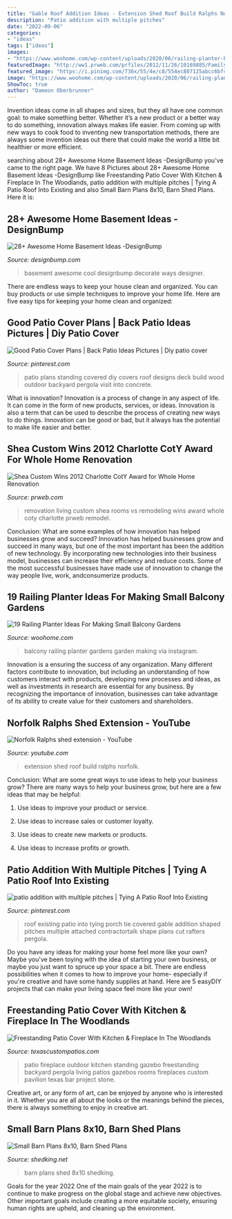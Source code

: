 ```yaml
---
title: "Gable Roof Addition Ideas - Extension Shed Roof Build Ralphs Norfolk"
description: "Patio addition with multiple pitches"
date: "2022-09-06"
categories:
- "ideas"
tags: ["ideas"]
images:
- "https://www.woohome.com/wp-content/uploads/2020/06/railing-planter-balcony-garden-ideas-17-1.jpg"
featuredImage: "http://ww1.prweb.com/prfiles/2012/11/26/10169885/Family_Room2.jpg"
featured_image: "https://i.pinimg.com/736x/55/4e/c8/554ec807125abcc6bf4111f196ec0fe1--covered-pergola-covered-decks.jpg"
image: "https://www.woohome.com/wp-content/uploads/2020/06/railing-planter-balcony-garden-ideas-17-1.jpg"
ShowToc: true
author: "Dameon Oberbrunner"
---
```



Invention ideas come in all shapes and sizes, but they all have one common goal: to make something better. Whether it’s a new product or a better way to do something, innovation always makes life easier. From coming up with new ways to cook food to inventing new transportation methods, there are always some invention ideas out there that could make the world a little bit healthier or more efficient.

	

		
searching about 28+ Awesome Home Basement Ideas -DesignBump you've came to the right page. We have 8 Pictures about 28+ Awesome Home Basement Ideas -DesignBump like Freestanding Patio Cover With Kitchen &amp; Fireplace In The Woodlands, patio addition with multiple pitches | Tying A Patio Roof Into Existing and also Small Barn Plans 8x10, Barn Shed Plans. Here it is:
		
    
## 28+ Awesome Home Basement Ideas -DesignBump

<img loading=lazy src="https://cdn.designbump.com/wp-content/uploads/2016/02/basement-design73.jpg" onerror="this.onerror=null;this.src='https://tse2.mm.bing.net/th?id=OIP.UqgcmXchLVRgzf934e_v4wHaFE&amp;pid=15.1';" alt="28+ Awesome Home Basement Ideas -DesignBump">

_Source: designbump.com_

>basement awesome cool designbump decorate ways designer. 

	

There are endless ways to keep your house clean and organized. You can buy products or use simple techniques to improve your home life. Here are five easy tips for keeping your home clean and organized:

    
## Good Patio Cover Plans | Back Patio Ideas Pictures | Diy Patio Cover

<img loading=lazy src="https://i.pinimg.com/736x/55/4e/c8/554ec807125abcc6bf4111f196ec0fe1--covered-pergola-covered-decks.jpg" onerror="this.onerror=null;this.src='https://tse3.mm.bing.net/th?id=OIP.Xc4hXvB5kiwh3W8l2MND6QHaFj&amp;pid=15.1';" alt="Good Patio Cover Plans | Back Patio Ideas Pictures | Diy patio cover">

_Source: pinterest.com_

>patio plans standing covered diy covers roof designs deck build wood outdoor backyard pergola visit into concrete. 

	

What is innovation?
Innovation is a process of change in any aspect of life. It can come in the form of new products, services, or ideas. Innovation is also a term that can be used to describe the process of creating new ways to do things. Innovation can be good or bad, but it always has the potential to make life easier and better.

    
## Shea Custom Wins 2012 Charlotte CotY Award For Whole Home Renovation

<img loading=lazy src="http://ww1.prweb.com/prfiles/2012/11/26/10169885/Family_Room2.jpg" onerror="this.onerror=null;this.src='https://tse4.mm.bing.net/th?id=OIP.IpcpgKiE-ZM8kNs4hQMPSgHaE1&amp;pid=15.1';" alt="Shea Custom Wins 2012 Charlotte CotY Award for Whole Home Renovation">

_Source: prweb.com_

>renovation living custom shea rooms vs remodeling wins award whole coty charlotte prweb remodel. 

	

Conclusion: What are some examples of how innovation has helped businesses grow and succeed?
Innovation has helped businesses grow and succeed in many ways, but one of the most important has been the addition of new technology. By incorporating new technologies into their business model, businesses can increase their efficiency and reduce costs. Some of the most successful businesses have made use of innovation to change the way people live, work, andconsumerize products.

    
## 19 Railing Planter Ideas For Making Small Balcony Gardens

<img loading=lazy src="https://www.woohome.com/wp-content/uploads/2020/06/railing-planter-balcony-garden-ideas-17-1.jpg" onerror="this.onerror=null;this.src='https://tse1.mm.bing.net/th?id=OIP.0MAnI56Mw6LHXtiQdEDEAgHaLF&amp;pid=15.1';" alt="19 Railing Planter Ideas For Making Small Balcony Gardens">

_Source: woohome.com_

>balcony railing planter gardens garden making via instagram. 

	

Innovation is a ensuring the success of any organization. Many different factors contribute to innovation, but including an understanding of how customers interact with products, developing new processes and ideas, as well as investments in research are essential for any business. By recognizing the importance of innovation, businesses can take advantage of its ability to create value for their customers and shareholders.

    
## Norfolk Ralphs Shed Extension - YouTube

<img loading=lazy src="http://i1.ytimg.com/vi/NG4EFLNEftE/maxresdefault.jpg" onerror="this.onerror=null;this.src='https://tse2.mm.bing.net/th?id=OIP.TDjDwZ7rqqp7lLFaHE9vwgHaEK&amp;pid=15.1';" alt="Norfolk Ralphs shed extension - YouTube">

_Source: youtube.com_

>extension shed roof build ralphs norfolk. 

	

Conclusion: What are some great ways to use ideas to help your business grow?
There are many ways to help your business grow, but here are a few ideas that may be helpful:
1. Use ideas to improve your product or service.

2. Use ideas to increase sales or customer loyalty.

3. Use ideas to create new markets or products.

4. Use ideas to increase profits or growth.

    
## Patio Addition With Multiple Pitches | Tying A Patio Roof Into Existing

<img loading=lazy src="https://i.pinimg.com/736x/06/02/98/060298bec9f34f42662374696d9574d5--patio-roof-backyard-patio.jpg" onerror="this.onerror=null;this.src='https://tse2.mm.bing.net/th?id=OIP.ZYvKNoiwdibPr5t4-AqOTgHaFj&amp;pid=15.1';" alt="patio addition with multiple pitches | Tying A Patio Roof Into Existing">

_Source: pinterest.com_

>roof existing patio into tying porch tie covered gable addition shaped pitches multiple attached contractortalk shape plans cut rafters pergola. 

	

Do you have any ideas for making your home feel more like your own? Maybe you've been toying with the idea of starting your own business, or maybe you just want to spruce up your space a bit. There are endless possibilities when it comes to how to improve your home- especially if you're creative and have some handy supplies at hand. Here are 5 easyDIY projects that can make your living space feel more like your own!

    
## Freestanding Patio Cover With Kitchen &amp; Fireplace In The Woodlands

<img loading=lazy src="https://texascustompatios.com/wp-content/uploads/2015/02/TCP2.jpg" onerror="this.onerror=null;this.src='https://tse2.mm.bing.net/th?id=OIP.R8tcfg9er3um6z21OQEENAHaE9&amp;pid=15.1';" alt="Freestanding Patio Cover With Kitchen &amp; Fireplace In The Woodlands">

_Source: texascustompatios.com_

>patio fireplace outdoor kitchen standing gazebo freestanding backyard pergola living patios gazebos rooms fireplaces custom pavilion texas bar project stone. 

	

Creative art, or any form of art, can be enjoyed by anyone who is interested in it. Whether you are all about the looks or the meanings behind the pieces, there is always something to enjoy in creative art.

    
## Small Barn Plans 8x10, Barn Shed Plans

<img loading=lazy src="http://www.shedking.net/images/heinrich-8x10bs-600.jpg" onerror="this.onerror=null;this.src='https://tse4.mm.bing.net/th?id=OIP.NI4cRKgJOjbpcI8fJvwGCAHaJ7&amp;pid=15.1';" alt="Small Barn Plans 8x10, Barn Shed Plans">

_Source: shedking.net_

>barn plans shed 8x10 shedking. 

	

Goals for the year 2022
One of the main goals of the year 2022 is to continue to make progress on the global stage and achieve new objectives. Other important goals include creating a more equitable society, ensuring human rights are upheld, and cleaning up the environment.

